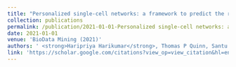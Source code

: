 ```yaml
---
title: "Personalized single-cell networks: a framework to predict the response of any gene to any drug for any patient"
collection: publications
permalink: /publication/2021-01-01-Personalized single-cell networks: a framework to predict the response of any gene to any drug for any patient
date: 2021-01-01
venue: 'BioData Mining (2021)'
authors: ' <strong>Haripriya Harikumar</strong>, Thomas P Quinn, Santu Rana, Sunil Gupta, Svetha Venkatesh, '
link: 'https://scholar.google.com/citations?view_op=view_citation&hl=en&user=50ErN80AAAAJ&citation_for_view=50ErN80AAAAJ:ufrVoPGSRksC'
---
```

